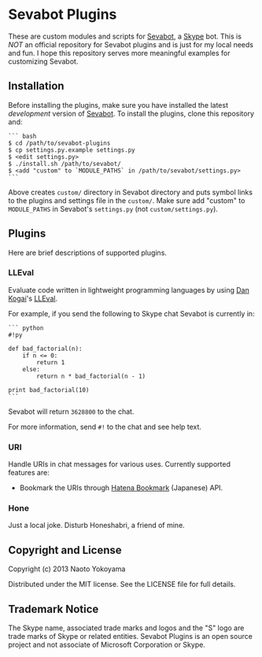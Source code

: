 # Sevabot Plugins

These are custom modules and scripts for [Sevabot], a [Skype] bot.
This is *NOT* an official repository for Sevabot plugins and is just for
my local needs and fun.
I hope this repository serves more meaningful examples for customizing Sevabot.

[Sevabot]: https://github.com/opensourcehacker/sevabot
[Skype]: http://www.skype.com/


## Installation

Before installing the plugins, make sure you have installed the latest
*development* version of [Sevabot].
To install the plugins, clone this repository and:

    ``` bash
    $ cd /path/to/sevabot-plugins
    $ cp settings.py.example settings.py
    $ <edit settings.py>
    $ ./install.sh /path/to/sevabot/
    $ <add "custom" to `MODULE_PATHS` in /path/to/sevabot/settings.py>
    ```

Above creates `custom/` directory in Sevabot directory and
puts symbol links to the plugins and settings file in the `custom/`.
Make sure add "custom" to `MODULE_PATHS` in Sevabot's `settings.py`
(not `custom/settings.py`).

## Plugins

Here are brief descriptions of supported plugins.

### LLEval

Evaluate code written in lightweight programming languages by using
[Dan Kogai]'s [LLEval].

[Dan Kogai]: https://github.com/dankogai
[LLEval]: http://colabv6.dan.co.jp/lleval.html

For example, if you send the following to Skype chat Sevabot is currently in:

    ``` python
    #!py

    def bad_factorial(n):
        if n <= 0:
            return 1
        else:
            return n * bad_factorial(n - 1)

    print bad_factorial(10)
    ```

Sevabot will return `3628800` to the chat.

For more information, send `#!` to the chat and see help text.

### URI

Handle URIs in chat messages for various uses. Currently supported features are:

- Bookmark the URIs through [Hatena Bookmark] (Japanese) API.

[Hatena Bookmark]: http://b.hatena.ne.jp/

### Hone

Just a local joke. Disturb Honeshabri, a friend of mine.


## Copyright and License

Copyright (c) 2013 Naoto Yokoyama

Distributed under the MIT license.
See the LICENSE file for full details.


## Trademark Notice

The Skype name, associated trade marks and logos and the "S" logo are
trade marks of Skype or related entities.
Sevabot Plugins is an open source project and not associate of
Microsoft Corporation or Skype.
